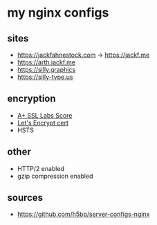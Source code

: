 # my nginx configs

## sites
- https://jackfahnestock.com → https://jackf.me
- https://arth.jackf.me
- https://silly.graphics
- https://silly-type.us

## encryption
- [A+ SSL Labs Score](https://www.ssllabs.com/ssltest/analyze.html?d=jackf.me&latest)
- [Let's Encrypt cert](https://www.digitalocean.com/community/tutorials/how-to-secure-nginx-with-let-s-encrypt-on-ubuntu-14-04)
- HSTS

## other
- HTTP/2 enabled
- gzip compression enabled

## sources
- https://github.com/h5bp/server-configs-nginx
